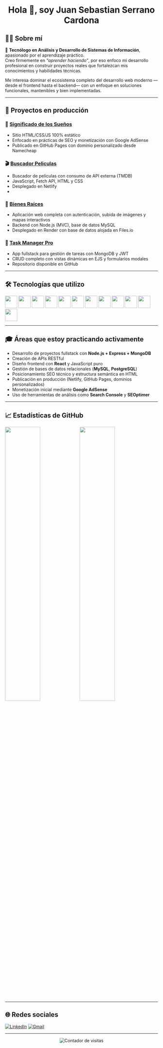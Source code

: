 <h1 align="center">Hola 👋, soy Juan Sebastian Serrano Cardona</h1>

## 👨‍💻 Sobre mí

🎯 **Tecnólogo en Análisis y Desarrollo de Sistemas de Información**, apasionado por el aprendizaje práctico.  
Creo firmemente en *“aprender haciendo”*, por eso enfoco mi desarrollo profesional en construir proyectos reales que fortalezcan mis conocimientos y habilidades técnicas.

Me interesa dominar el ecosistema completo del desarrollo web moderno —desde el frontend hasta el backend— con un enfoque en soluciones funcionales, mantenibles y bien implementadas.


---

## 🚀 Proyectos en producción

### 🌙 [Significado de los Sueños](https://tusuenosignifica.com)
- Sitio HTML/CSS/JS 100% estático
- Enfocado en prácticas de SEO y monetización con Google AdSense
- Publicado en GitHub Pages con dominio personalizado desde Namecheap

### 🎬 [Buscador Peliculas](https://buscadorpeliculas-sebas.netlify.app)
- Buscador de películas con consumo de API externa (TMDB)
- JavaScript, Fetch API, HTML y CSS
- Desplegado en Netlify
- 
### 🏡 [Bienes Raíces](https://bienesraices-mvc-n475.onrender.com)
- Aplicación web completa con autenticación, subida de imágenes y mapas interactivos
- Backend con Node.js (MVC), base de datos MySQL
- Desplegado en Render con base de datos alojada en Files.io

### 📝 [Task Manager Pro](https://github.com/juseser/task-manager-pro-EJS)
- App fullstack para gestión de tareas con MongoDB y JWT
- CRUD completo con vistas dinámicas en EJS y formularios modales
- Repositorio disponible en GitHub

---

## 🛠️ Tecnologías que utilizo

<div align="left">
  <img src="https://cdn.jsdelivr.net/gh/devicons/devicon/icons/html5/html5-original.svg" width="40" />
  <img src="https://cdn.jsdelivr.net/gh/devicons/devicon/icons/css3/css3-original.svg" width="40" />
  <img src="https://cdn.jsdelivr.net/gh/devicons/devicon/icons/javascript/javascript-original.svg" width="40" />
  <img src="https://cdn.jsdelivr.net/gh/devicons/devicon/icons/nodejs/nodejs-original.svg" width="40" />
  <img src="https://cdn.jsdelivr.net/gh/devicons/devicon/icons/react/react-original.svg" width="40" />
  <img src="https://cdn.jsdelivr.net/gh/devicons/devicon/icons/express/express-original.svg" width="40" />
  <img src="https://cdn.jsdelivr.net/gh/devicons/devicon/icons/mongodb/mongodb-original.svg" width="40" />
  <img src="https://cdn.jsdelivr.net/gh/devicons/devicon/icons/mysql/mysql-original.svg" width="40" />
  <img src="https://cdn.jsdelivr.net/gh/devicons/devicon/icons/postgresql/postgresql-original.svg" width="40" />
  <img src="https://cdn.jsdelivr.net/gh/devicons/devicon/icons/git/git-original.svg" width="40" />
  <img src="https://cdn.jsdelivr.net/gh/devicons/devicon/icons/github/github-original.svg" width="40" />
  <img src="https://cdn.jsdelivr.net/gh/devicons/devicon/icons/vscode/vscode-original.svg" width="40" />
</div>

---

## 🎓 Áreas que estoy practicando activamente

- Desarrollo de proyectos fullstack con **Node.js + Express + MongoDB**
- Creación de APIs RESTful
- Diseño frontend con **React** y JavaScript puro
- Gestión de bases de datos relacionales (**MySQL**, **PostgreSQL**)
- Posicionamiento SEO técnico y estructura semántica en HTML
- Publicación en producción (Netlify, GitHub Pages, dominios personalizados)
- Monetización inicial mediante **Google AdSense**
- Uso de herramientas de análisis como **Search Console** y **SEOptimer**

---

## 📈 Estadísticas de GitHub

<p align="left">
  <img src="https://github-readme-stats.vercel.app/api?username=juseser&show_icons=true&theme=tokyonight" width="48%" />
  <img src="https://github-readme-stats.vercel.app/api/top-langs/?username=juseser&layout=compact&theme=tokyonight" width="48%" />
</p>

---

## 🌐 Redes sociales

[![LinkedIn](https://img.shields.io/badge/LinkedIn-0077B5?style=for-the-badge&logo=linkedin&logoColor=white)](https://www.linkedin.com/in/juan-sebastian-serrano-cardona-3517b9362/)
[![Gmail](https://img.shields.io/badge/Email-D14836?style=for-the-badge&logo=gmail&logoColor=white)](mailto:juseser@gmail.com)

---

<p align="center">
  <img src="https://komarev.com/ghpvc/?username=juseser&style=flat-square&color=blue" alt="Contador de visitas" />
</p>
